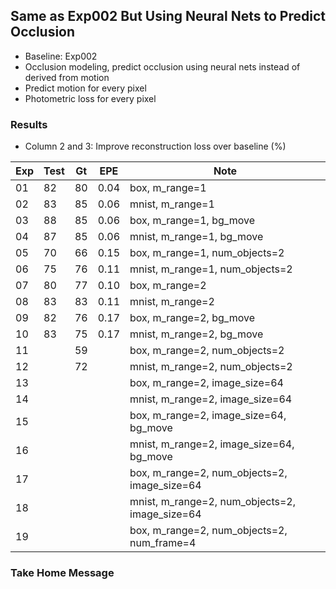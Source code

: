 ## Same as Exp002 But Using Neural Nets to Predict Occlusion

- Baseline: Exp002
- Occlusion modeling, predict occlusion using neural nets instead of derived from motion
- Predict motion for every pixel
- Photometric loss for every pixel

### Results

- Column 2 and 3: Improve reconstruction loss over baseline (%) 

| Exp  | Test | Gt   | EPE  | Note |
| ---- | ---- | ---- | ---- | ---- | 
| 01 | 82 | 80 | 0.04 | box, m_range=1 |
| 02 | 83 | 85 | 0.06 | mnist, m_range=1 |
| 03 | 88 | 85 | 0.06 | box, m_range=1, bg_move |
| 04 | 87 | 85 | 0.06 | mnist, m_range=1, bg_move |
| 05 | 70 | 66 | 0.15 | box, m_range=1, num_objects=2 |
| 06 | 75 | 76 | 0.11 | mnist, m_range=1, num_objects=2 |
| 07 | 80 | 77 | 0.10 | box, m_range=2 |
| 08 | 83 | 83 | 0.11 | mnist, m_range=2 |
| 09 | 82 | 76 | 0.17 | box, m_range=2, bg_move |
| 10 | 83 | 75 | 0.17 | mnist, m_range=2, bg_move |
| 11 | | 59 | | box, m_range=2, num_objects=2 |
| 12 | | 72 | | mnist, m_range=2, num_objects=2 |
| 13 | |  |  | box, m_range=2, image_size=64 |
| 14 | |  |  | mnist, m_range=2, image_size=64 |
| 15 |  |  |  | box, m_range=2, image_size=64, bg_move |
| 16 |  |  |  | mnist, m_range=2, image_size=64, bg_move |
| 17 |  |  |  | box, m_range=2, num_objects=2, image_size=64 |
| 18 |  |  |  | mnist, m_range=2, num_objects=2, image_size=64 |
| 19 |  |  |  | box, m_range=2, num_objects=2, num_frame=4 |

### Take Home Message

